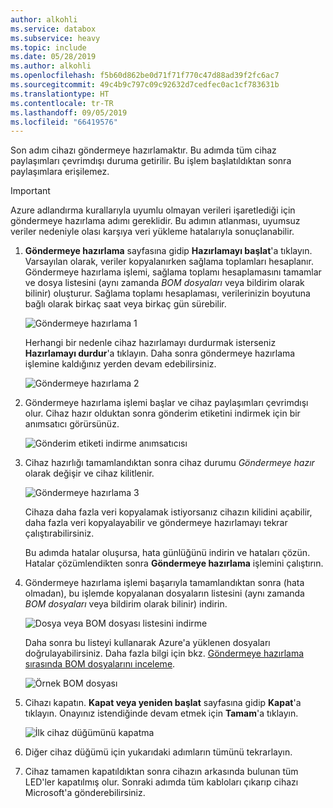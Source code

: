```yaml
---
author: alkohli
ms.service: databox
ms.subservice: heavy
ms.topic: include
ms.date: 05/28/2019
ms.author: alkohli
ms.openlocfilehash: f5b60d862be0d71f71f770c47d88ad39f2fc6ac7
ms.sourcegitcommit: 49c4b9c797c09c92632d7cedfec0ac1cf783631b
ms.translationtype: HT
ms.contentlocale: tr-TR
ms.lasthandoff: 09/05/2019
ms.locfileid: "66419576"
---
```

Son adım cihazı göndermeye hazırlamaktır. Bu adımda tüm cihaz paylaşımları çevrimdışı duruma getirilir. Bu işlem başlatıldıktan sonra paylaşımlara erişilemez.

> [!IMPORTANT]
> Azure adlandırma kurallarıyla uyumlu olmayan verileri işaretlediği için göndermeye hazırlama adımı gereklidir. Bu adımın atlanması, uyumsuz veriler nedeniyle olası karşıya veri yükleme hatalarıyla sonuçlanabilir.

1. **Göndermeye hazırlama** sayfasına gidip **Hazırlamayı başlat**'a tıklayın. Varsayılan olarak, veriler kopyalanırken sağlama toplamları hesaplanır. Göndermeye hazırlama işlemi, sağlama toplamı hesaplamasını tamamlar ve dosya listesini (aynı zamanda *BOM dosyaları* veya bildirim olarak bilinir) oluşturur. Sağlama toplamı hesaplaması, verilerinizin boyutuna bağlı olarak birkaç saat veya birkaç gün sürebilir.
   
    ![Göndermeye hazırlama 1](media/data-box-heavy-prepare-to-ship/prepare-to-ship1.png)

    Herhangi bir nedenle cihaz hazırlamayı durdurmak isterseniz **Hazırlamayı durdur**'a tıklayın. Daha sonra göndermeye hazırlama işlemine kaldığınız yerden devam edebilirsiniz.
        
    ![Göndermeye hazırlama 2](media/data-box-heavy-prepare-to-ship/prepare-to-ship2.png)
    
2. Göndermeye hazırlama işlemi başlar ve cihaz paylaşımları çevrimdışı olur. Cihaz hazır olduktan sonra gönderim etiketini indirmek için bir anımsatıcı görürsünüz.

    ![Gönderim etiketi indirme anımsatıcısı](media/data-box-heavy-prepare-to-ship/download-shipping-label-reminder.png)

3. Cihaz hazırlığı tamamlandıktan sonra cihaz durumu *Göndermeye hazır* olarak değişir ve cihaz kilitlenir.
        
    ![Göndermeye hazırlama 3](media/data-box-heavy-prepare-to-ship/prepare-to-ship3.png)

    Cihaza daha fazla veri kopyalamak istiyorsanız cihazın kilidini açabilir, daha fazla veri kopyalayabilir ve göndermeye hazırlamayı tekrar çalıştırabilirsiniz.

    Bu adımda hatalar oluşursa, hata günlüğünü indirin ve hataları çözün. Hatalar çözümlendikten sonra **Göndermeye hazırlama** işlemini çalıştırın.

4. Göndermeye hazırlama işlemi başarıyla tamamlandıktan sonra (hata olmadan), bu işlemde kopyalanan dosyaların listesini (aynı zamanda *BOM dosyaları* veya bildirim olarak bilinir) indirin. 

    ![Dosya veya BOM dosyası listesini indirme](media/data-box-heavy-prepare-to-ship/download-list-of-files.png)

   Daha sonra bu listeyi kullanarak Azure'a yüklenen dosyaları doğrulayabilirsiniz. Daha fazla bilgi için bkz. [Göndermeye hazırlama sırasında BOM dosyalarını inceleme](../articles/databox/data-box-logs.md#inspect-bom-during-prepare-to-ship).
        
    ![Örnek BOM dosyası](media/data-box-heavy-prepare-to-ship/sample-bom-file.png)

5. Cihazı kapatın. **Kapat veya yeniden başlat** sayfasına gidip **Kapat**'a tıklayın. Onayınız istendiğinde devam etmek için **Tamam**'a tıklayın.

    ![İlk cihaz düğümünü kapatma](media/data-box-heavy-prepare-to-ship/shut-down-device-node.png)

6. Diğer cihaz düğümü için yukarıdaki adımların tümünü tekrarlayın.
7. Cihaz tamamen kapatıldıktan sonra cihazın arkasında bulunan tüm LED'ler kapatılmış olur. Sonraki adımda tüm kabloları çıkarıp cihazı Microsoft'a gönderebilirsiniz.

